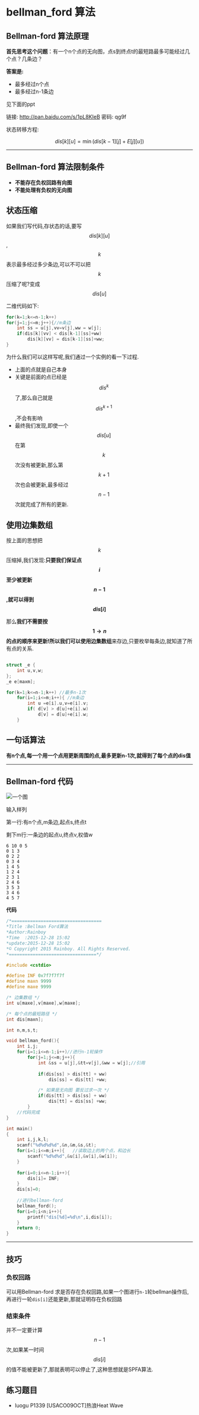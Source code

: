 # bellman_ford 算法

## Bellman-ford 算法原理

**首先思考这个问题**：有一个n个点的无向图，点s到终点t的最短路最多可能经过几个点？几条边？

**答案是:**

- 最多经过n个点
- 最多经过n-1条边

见下面的ppt


链接: http://pan.baidu.com/s/1pL8KIeB 密码: qg9f


状态转移方程:

```math
dis[k][u] = \min(dis[k-1][j] + E[j][u])
```


----------------------------


## Bellman-ford 算法限制条件

 - **不能存在负权回路有向图**
 - **不能处理有负权的无向图**

## 状态压缩


如果我们写代码,存状态的话,要写$$dis[k][u]$$,$$k$$表示最多经过多少条边,可以不可以把$$k$$压缩了呢?变成$$dis[u]$$


二维代码如下:

```c
for(k=1;k<=n-1;k++)
for(j=1;j<=m;j++){//m条边
    int ss = u[j],vv=v[j],ww = w[j];
    if(dis[k][vv] < dis[k-1][ss]+ww)
        dis[k][vv] = dis[k-1][ss]+ww;
}
```

为什么我们可以这样写呢,我们通过一个实例的看一下过程.


 - 上面的点就是自己本身
 - 关键是前面的点已经是$$dis^{k}$$了,那么自己就是$$dis^{k+1}$$,不会有影响
 - 最终我们发现,即使一个$$dis[u]$$在第$$k$$次没有被更新,那么第$$k+1$$次也会被更新,最多经过$$n-1$$次就完成了所有的更新.


## 使用边集数组

按上面的思想把$$k$$压缩掉,我们发现:**只要我们保证点$$i$$至少被更新$$n-1$$,就可以得到$$dis[i]$$**

那么**我们不需要按$$1 \rightarrow n$$的点的顺序来更新!**所以我们可以使用**边集数组**来存边,只要枚举每条边,就知道了所有点的关系.

```c

struct _e {
    int u,v,w;
};
_e e[maxm];

for(k=1;k<=n-1;k++) //最多n-1次
    for(i=1;i<=m;i++){ //m条边
        int u =e[i].u,v=e[i].v;
        if( d[v] > d[u]+e[i].w)
            d[v] = d[u]+e[i].w;
    }

```


## 一句话算法

**有n个点,每一个用一个点用更新周围的点,最多更新n-1次,就得到了每个点的dis值**

----------------------------

## Bellman-ford 代码


![一个图](/book/images/一个图.jpg)

输入样列

第一行:有n个点,m条边,起点s,终点t

剩下m行:一条边的起点u,终点v,权值w

```
6 10 0 5
0 1 3
0 2 2
0 3 4
1 4 5
1 2 4
2 3 1
2 4 6
3 5 3
3 4 6
4 5 7
```

**代码**

```c
/*==================================
*Title :Bellman Ford算法
*Author:Rainboy
*Time  :2015-12-28 15:02
*update:2015-12-28 15:02
*© Copyright 2015 Rainboy. All Rights Reserved.
*=================================*/

#include <cstdio>

#define INF 0x7f7f7f7f
#define maxn 9999
#define maxe 9999

/* 边集数组 */
int u[maxe],v[maxe],w[maxe];

/* 每个点的最短路径 */
int dis[maxn];

int n,m,s,t;

void bellman_ford(){
    int i,j;
    for(i=1;i<=n-1;i++)//进行n-1轮操作
        for(j=1;j<=m;j++){
            int &ss = u[j],&tt=v[j],&ww = w[j];//引用
            
            if(dis[ss] > dis[tt] + ww)
                dis[ss] = dis[tt] +ww;

            /* 如果是无向图 要反过求一次 */
            if(dis[tt] > dis[ss] + ww)
                dis[tt] = dis[ss] +ww;
        }
    //代码完成
}

int main()
{
    int i,j,k,l;
    scanf("%d%d%d%d",&n,&m,&s,&t);
    for(i=1;i<=m;i++){   //读取边上的两个点，和边长
        scanf("%d%d%d",&u[i],&v[i],&w[i]);
    }
    
    for(i=0;i<=n-1;i++){
        dis[i]= INF;
    }
    dis[s]=0;
    
    //进行bellman-ford
    bellman_ford();
    for(i=0;i<n;i++){
        printf("dis[%d]=%d\n",i,dis[i]);
    }
    return 0;
}
```

------------------------



## 技巧

### 负权回路

可以用Bellman-ford 求是否存在负权回路,如果一个图进行`n-1`轮bellman操作后,再进行一轮`dis[i]`还能更新,那就证明存在负权回路


### 结束条件

并不一定要计算$$n-1$$次,如果某一时间$$dis[i]$$的值不能被更新了,那就表明可以停止了,这种思想就是SPFA算法.

## 练习题目

 - luogu P1339 [USACO09OCT]热浪Heat Wave
